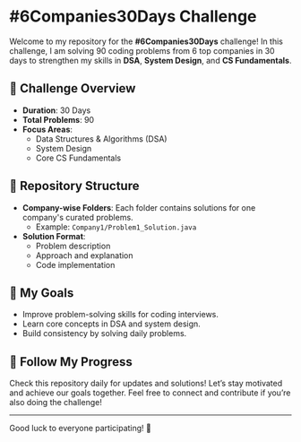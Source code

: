 # #6Companies30Days Challenge

Welcome to my repository for the **#6Companies30Days** challenge! In this challenge, I am solving 90 coding problems from 6 top companies in 30 days to strengthen my skills in **DSA**, **System Design**, and **CS Fundamentals**.

## 📅 Challenge Overview
- **Duration**: 30 Days  
- **Total Problems**: 90  
- **Focus Areas**:  
  - Data Structures & Algorithms (DSA)  
  - System Design  
  - Core CS Fundamentals

## 📂 Repository Structure
- **Company-wise Folders**: Each folder contains solutions for one company's curated problems.
  - Example: `Company1/Problem1_Solution.java`
- **Solution Format**:
  - Problem description  
  - Approach and explanation  
  - Code implementation

## 🚀 My Goals
- Improve problem-solving skills for coding interviews.
- Learn core concepts in DSA and system design.
- Build consistency by solving daily problems.

## 📢 Follow My Progress
Check this repository daily for updates and solutions! Let’s stay motivated and achieve our goals together. Feel free to connect and contribute if you’re also doing the challenge!

---

Good luck to everyone participating! 💪
